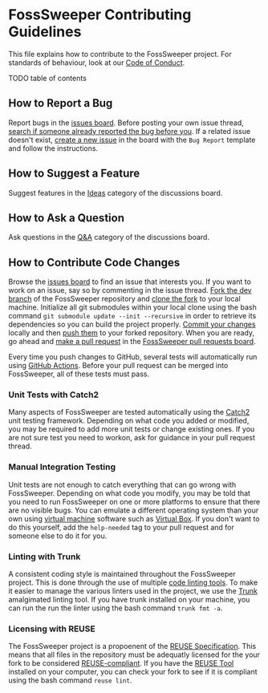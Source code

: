 <!--
SPDX-FileCopyrightText: 2022 Daniel Valcour <fosssweeper@gmail.com>

SPDX-License-Identifier: GPL-3.0-or-later
-->

# FossSweeper Contributing Guidelines

This file explains how to contribute to the FossSweeper project. For standards of behaviour, look at our [Code of Conduct](CODE_OF_CONDUCT.md).

TODO table of contents

## How to Report a Bug

Report bugs in the [issues board](https://www.github.com/Journeyman-dev/FossSweeper/issues). Before posting your own issue thread, [search if someone already reported the bug before you](https://docs.github.com/en/search-github/searching-on-github/searching-issues-and-pull-requests#search-by-the-title-body-or-comments). If a related issue doesn't exist, [create a new issue](https://docs.github.com/en/issues/tracking-your-work-with-issues/creating-an-issue) in the board with the `Bug Report` template and follow the instructions.

## How to Suggest a Feature

Suggest features in the [Ideas](https://www.github.com/Journeyman-dev/FossSweeper/discussions/categories/ideas) category of the discussions board.

## How to Ask a Question

Ask questions in the [Q&A](https://www.github.com/Journeyman-dev/FossSweeper/discussions/categories/q&a) category of the discussions board.

## How to Contribute Code Changes

Browse the [issues board](https://www.github.com/Journeyman-dev/FossSweeper/issues) to find an issue that interests you. If you want to work on an issue, say so by commenting in the issue thread. [Fork the dev branch](https://docs.github.com/en/get-started/quickstart/fork-a-repo#fork-an-example-repository) of the FossSweeper repository and [clone the fork](https://docs.github.com/en/repositories/creating-and-managing-repositories/cloning-a-repository) to your local machine. Initialize all git submodules within your local clone using the bash command `git submodule update --init --recursive` in order to retrieve its dependencies so you can build the project properly. [Commit your changes](https://docs.github.com/en/desktop/contributing-and-collaborating-using-github-desktop/making-changes-in-a-branch/committing-and-reviewing-changes-to-your-project) locally and then [push them](https://docs.github.com/en/desktop/contributing-and-collaborating-using-github-desktop/making-changes-in-a-branch/pushing-changes-to-github) to your forked repository. When you are ready, go ahead and [make a pull request](https://docs.github.com/en/pull-requests/collaborating-with-pull-requests/proposing-changes-to-your-work-with-pull-requests/about-pull-requests) in the [FossSweeper pull requests board](https://github.com/Journeyman-dev/FossSweeper/pulls).

Every time you push changes to GitHub, several tests will automatically run using [GitHub Actions](https://docs.github.com/en/actions). Before your pull request can be merged into FossSweeper, all of these tests must pass.

### Unit Tests with Catch2

Many aspects of FossSweeper are tested automatically using the [Catch2](https://github.com/catchorg/Catch2) unit testing framework. Depending on what code you added or modified, you may be required to add more unit tests or change existing ones. If you are not sure test you need to workon, ask for guidance in your pull request thread.

### Manual Integration Testing

Unit tests are not enough to catch everything that can go wrong with FossSweeper. Depending on what code you modify, you may be told that you need to run FossSweeper on one or more platforms to ensure that there are no visible bugs. You can emulate a different operating system than your own using [virtual machine](https://en.wikipedia.org/wiki/Virtual_machine) software such as [Virtual Box](https://www.virtualbox.org/). If you don't want to do this yourself, add the `help-needed` tag to your pull request and for someone else to do it for you.

### Linting with Trunk

A consistent coding style is maintained throughout the FossSweeper project. This is done through the use of multiple [code linting tools](https://en.wikipedia.org/wiki/Lint_(software)). To make it easier to manage the various linters used in the project, we use the [Trunk](https://trunk.io/products/check) amalgimated linting tool. If you have trunk installed on your machine, you can run the run the linter using the bash command `trunk fmt -a`.

### Licensing with REUSE

The FossSweeper project is a propoenent of the [REUSE Specification](https://reuse.software/spec/). This means that all files in the repository must be adequatly licensed for the your fork to be considered [REUSE-compliant](https://reuse.software/tutorial/). If you have the [REUSE Tool](https://github.com/fsfe/reuse-tool) installed on your computer, you can check your fork to see if it is compliant using the bash command `reuse lint`.


